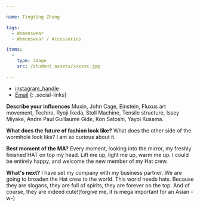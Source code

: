 ```yaml
---

name: Tingting Zhang

tags:
  - Womenswear
  - Womenswear / Accessories

items:
  -
    type: image
    src: /student_assets/xxxxxx.jpg

---
```


* [instagram_handle](https://www.instagram.com/tingtingtingzz/)
* [Email](mailto:tingting.zhang@network.rca.ac.uk)
{: .social-links}

**Describe your influences**
Muxin, John Cage, Einstein, Fluxus art movement, Techno, Ryoji Ikeda, Stoll Machine, Tensile structure, Issey Miyake, Andre Paul Guillaume Gide, Kon Satoshi, Yayoi Kusama.

**What does the future of fashion look like?**
What does the other side of the wormhole look like? I am so curious about it.

**Best moment of the MA?**
Every moment, looking into the mirror, my freshly finished HAT on top my head.
Lift me up, light me up, warm me up.
I could be entirely happy, and welcome the new member of my Hat crew.

**What's next?**
I have set my company with my business partner. We are going to broaden the Hat crew to the world. This world needs hats. Because they are slogans, they are full of spirits, they are forever on the top. And of course, they are indeed cute!(forgive me, it is mega important for an Asian -w-)
